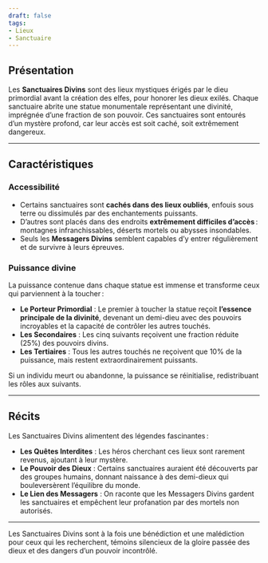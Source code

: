 ```yaml
---
draft: false
tags:
- Lieux
- Sanctuaire
---
```


## **Présentation**
Les **Sanctuaires Divins** sont des lieux mystiques érigés par le dieu primordial avant la création des elfes, pour honorer les dieux exilés. Chaque sanctuaire abrite une statue monumentale représentant une divinité, imprégnée d’une fraction de son pouvoir. Ces sanctuaires sont entourés d’un mystère profond, car leur accès est soit caché, soit extrêmement dangereux.

---

## **Caractéristiques**

### **Accessibilité**
- Certains sanctuaires sont **cachés dans des lieux oubliés**, enfouis sous terre ou dissimulés par des enchantements puissants.  
- D’autres sont placés dans des endroits **extrêmement difficiles d’accès** : montagnes infranchissables, déserts mortels ou abysses insondables.  
- Seuls les **Messagers Divins** semblent capables d’y entrer régulièrement et de survivre à leurs épreuves.  

### **Puissance divine**
La puissance contenue dans chaque statue est immense et transforme ceux qui parviennent à la toucher :
- **Le Porteur Primordial** : Le premier à toucher la statue reçoit **l’essence principale de la divinité**, devenant un demi-dieu avec des pouvoirs incroyables et la capacité de contrôler les autres touchés.  
- **Les Secondaires** : Les cinq suivants reçoivent une fraction réduite (25%) des pouvoirs divins.  
- **Les Tertiaires** : Tous les autres touchés ne reçoivent que 10% de la puissance, mais restent extraordinairement puissants.  

Si un individu meurt ou abandonne, la puissance se réinitialise, redistribuant les rôles aux suivants.

---

## **Récits**
Les Sanctuaires Divins alimentent des légendes fascinantes :
- **Les Quêtes Interdites** : Les héros cherchant ces lieux sont rarement revenus, ajoutant à leur mystère.  
- **Le Pouvoir des Dieux** : Certains sanctuaires auraient été découverts par des groupes humains, donnant naissance à des demi-dieux qui bouleversèrent l’équilibre du monde.  
- **Le Lien des Messagers** : On raconte que les Messagers Divins gardent les sanctuaires et empêchent leur profanation par des mortels non autorisés.

---

Les Sanctuaires Divins sont à la fois une bénédiction et une malédiction pour ceux qui les recherchent, témoins silencieux de la gloire passée des dieux et des dangers d’un pouvoir incontrôlé.